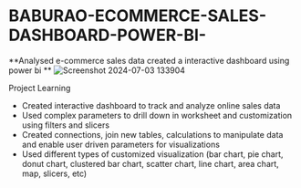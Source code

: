 # BABURAO-ECOMMERCE-SALES-DASHBOARD-POWER-BI-
**Analysed e-commerce sales data created a interactive dashboard using power bi **
![Screenshot 2024-07-03 133904](https://github.com/mosin-81/BABURAO-ECOMMERCE-SALES-DASHBOARD-POWER-BI-/assets/142434708/f96f5e12-0158-4a8e-a47c-58ba4c28d1bf)



Project Learning

   - Created interactive dashboard to track and analyze online sales data
   - Used complex parameters to drill down in worksheet and customization using filters and slicers
   - Created connections, join new tables, calculations to manipulate data and enable user driven parameters for visualizations
   - Used different types of customized visualization (bar chart, pie chart, donut chart, clustered bar chart, scatter chart, line chart, area chart, map, slicers, etc)

